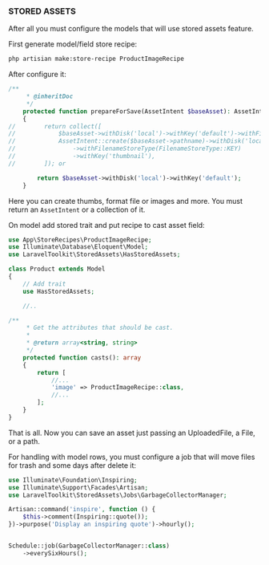 ### STORED ASSETS

After all you must configure the models that will use stored assets feature.

First generate model/field store recipe:
```bash
php artisian make:store-recipe ProductImageRecipe
```

After configure it:
```php
/**
     * @inheritDoc
     */
    protected function prepareForSave(AssetIntent $baseAsset): AssetIntent|Collection
    {
//        return collect([
//            $baseAsset->withDisk('local')->withKey('default')->withFilenameStoreType(FilenameStoreType::KEY),
//            AssetIntent::create($baseAsset->pathname)->withDisk('local')
//                ->withFilenameStoreType(FilenameStoreType::KEY)
//                ->withKey('thumbnail'),
//        ]); or

        return $baseAsset->withDisk('local')->withKey('default');
    }
```
Here you can create thumbs, format file or images and more. You must return an `AssetIntent` or a collection of it.

On model add stored trait and put recipe to cast asset field:
```php
use App\StoreRecipes\ProductImageRecipe;
use Illuminate\Database\Eloquent\Model;
use LaravelToolkit\StoredAssets\HasStoredAssets;

class Product extends Model
{
    // Add trait
    use HasStoredAssets;

    //..

/**
     * Get the attributes that should be cast.
     *
     * @return array<string, string>
     */
    protected function casts(): array
    {
        return [
            //...
            'image' => ProductImageRecipe::class,
            //...
        ];
    }
}
```

That is all. Now you can save an asset just passing an UploadedFile, a File, or a path.


For handling with model rows, you must configure a job that will move files for trash and some days after delete it:
```php
use Illuminate\Foundation\Inspiring;
use Illuminate\Support\Facades\Artisan;
use LaravelToolkit\StoredAssets\Jobs\GarbageCollectorManager;

Artisan::command('inspire', function () {
    $this->comment(Inspiring::quote());
})->purpose('Display an inspiring quote')->hourly();


Schedule::job(GarbageCollectorManager::class)
    ->everySixHours();
```
